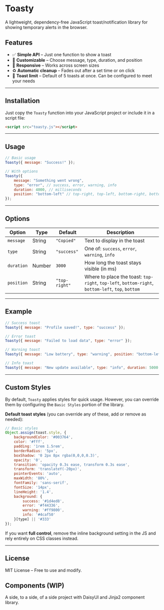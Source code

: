 # Toasty  
A lightweight, dependency-free JavaScript toast/notification library for showing temporary alerts in the browser.  

## Features  
- ✅ **Simple API** – Just one function to show a toast  
- 🎯 **Customizable** – Choose message, type, duration, and position  
- 📱 **Responsive** – Works across screen sizes  
- ♻ **Automatic cleanup** – Fades out after a set time or on click  
- 🔢 **Toast limit** – Default of 5 toasts at once. Can be configured to meet your needs

---

## Installation  

Just copy the `Toasty` function into your JavaScript project or include it in a script file:  

```html
<script src="toasty.js"></script>
```

---

## Usage  

```javascript
// Basic usage
Toasty({ message: "Success!" });

// With options
Toasty({
    message: "Something went wrong",
    type: "error", // success, error, warning, info
    duration: 4000, // milliseconds
    position: "bottom-left" // top-right, top-left, bottom-right, bottom-left, top, bottom
});
```

---

## Options  

| Option     | Type     | Default      | Description |
|------------|----------|--------------|-------------|
| `message`  | String   | `"Copied"`   | Text to display in the toast |
| `type`     | String   | `"success"`  | One of: `success`, `error`, `warning`, `info` |
| `duration` | Number   | `3000`       | How long the toast stays visible (in ms) |
| `position` | String   | `"top-right"`| Where to place the toast: `top-right`, `top-left`, `bottom-right`, `bottom-left`, `top`, `bottom` |

---

## Example  

```javascript
// Success toast
Toasty({ message: "Profile saved!", type: "success" });

// Error toast
Toasty({ message: "Failed to load data", type: "error" });

// Warning toast
Toasty({ message: "Low battery", type: "warning", position: "bottom-left" });

// Info toast
Toasty({ message: "New update available", type: "info", duration: 5000 });
```

---

## Custom Styles  

By default, `Toasty` applies styles for quick usage. However, you can override them by configuring the `Basic Styles` portion of the library.  

**Default toast styles** (you can override any of these, add or remove as needed):  
```js
// Basic styles
Object.assign(toast.style, {
    backgroundColor: '#003764',
    color: '#fff',
    padding: '1rem 1.5rem',
    borderRadius: '5px',
    boxShadow: '0 2px 8px rgba(0,0,0,0.3)',
    opacity: '0',
    transition: 'opacity 0.3s ease, transform 0.3s ease',
    transform: 'translateY(-20px)',
    pointerEvents: 'auto',
    maxWidth: '80%',
    fontFamily: 'sans-serif',
    fontSize: '14px',
    lineHeight: '1.4',
    background: {
        success: '#1d4ed8',
        error: '#f44336',
        warning: '#ff9800',
        info: '#4caf50'
    }[type] || '#333'
});
```

If you want **full control**, remove the inline background setting in the JS and rely entirely on CSS classes instead.

---

## License  
MIT License – Free to use and modify.  

## Components (WIP)
A side, to a side, of a side project with DaisyUI and Jinja2 component library.
